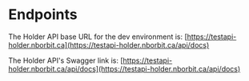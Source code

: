 # Endpoints

The Holder API base URL for the dev environment is: [https://testapi-holder.nborbit.ca](https://testapi-holder.nborbit.ca/api/docs)

The Holder API's Swagger link is: [https://testapi-holder.nborbit.ca/api/docs](https://testapi-holder.nborbit.ca/api/docs)

